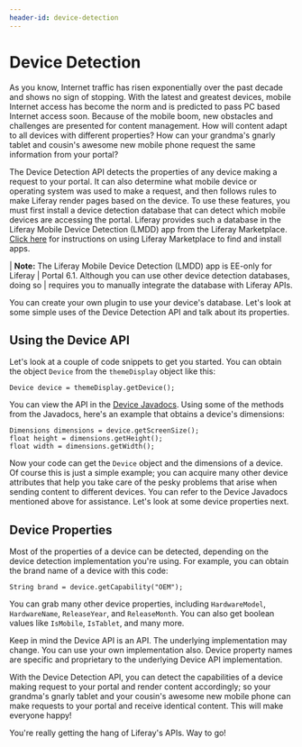 ```yaml
---
header-id: device-detection
---
```


# Device Detection

As you know, Internet traffic has risen exponentially over the past decade and
shows no sign of stopping. With the latest and greatest devices, mobile Internet
access has become the norm and is predicted to pass PC based Internet access
soon. Because of the mobile boom, new obstacles and challenges are presented for
content management. How will content adapt to all devices with different
properties? How can your grandma's gnarly tablet and cousin's awesome new
mobile phone request the same information from your portal?

The Device Detection API detects the properties of any device making a request
to your portal. It can also determine what mobile device or operating system was
used to make a request, and then follows rules to make Liferay render pages
based on the device. To use these features, you must first install a  device
detection database that can detect which mobile devices are accessing the
portal. Liferay provides such a database in the Liferay Mobile Device Detection
(LMDD) app from the Liferay Marketplace. 
[Click here](/docs/6-1/user/-/knowledge_base/u/leveraging-the-liferay-marketplace) 
for instructions on using Liferay Marketplace to find and install apps. 

| **Note:** The Liferay Mobile Device Detection (LMDD) app is EE-only for Liferay
| Portal 6.1. Although you can use other device detection databases, doing so
| requires you to manually integrate the database with Liferay APIs.

You can create your own plugin to use your device's database. Let's look at some
simple uses of the Device Detection API and talk about its properties. 

## Using the Device API

Let's look at a couple of code snippets to get you started. You can obtain the
object `Device` from the `themeDisplay` object like this:

    Device device = themeDisplay.getDevice();

You can view the API in the
[Device Javadocs](http://docs.liferay.com/portal/6.1/javadocs/com/liferay/portal/kernel/mobile/device/Device.html).
Using some of the methods from the Javadocs, here's an example that obtains a
device's dimensions:

    Dimensions dimensions = device.getScreenSize();
    float height = dimensions.getHeight();
    float width = dimensions.getWidth();

Now your code can get the `Device` object and the dimensions of a device. Of
course this is just a simple example; you can acquire many other device
attributes that help you take care of the pesky problems that arise when sending
content to different devices. You can refer to the Device Javadocs mentioned
above for assistance.  Let's look at some device properties next.

## Device Properties

Most of the properties of a device can be detected, depending on the device
detection implementation you're using. For example, you can obtain the brand
name of a device with this code:

    String brand = device.getCapability("OEM");

You can grab many other device properties, including `HardwareModel`,
`HardwareName`, `ReleaseYear`, and `ReleaseMonth`. You can also get boolean
values like `IsMobile`, `IsTablet`, and many more. 

Keep in mind the Device API is an API. The underlying implementation may change.
You can use your own implementation also. Device property names are specific and
proprietary to the underlying Device API implementation. 

With the Device Detection API, you can detect the capabilities of a device
making request to your portal and render content accordingly; so your grandma's
gnarly tablet and your cousin's awesome new mobile phone can make requests to
your portal and receive identical content. This will make everyone happy! 

You're really getting the hang of Liferay's APIs. Way to go! 
